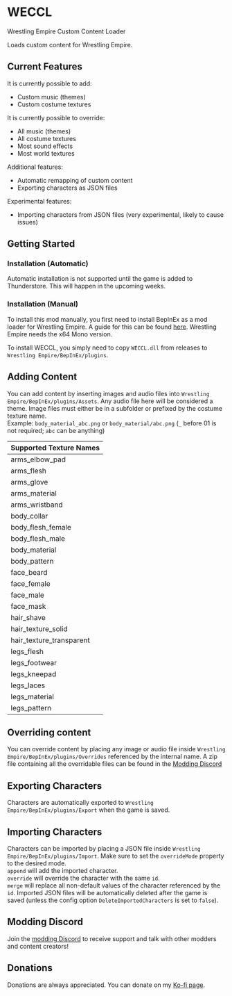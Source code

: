 # WECCL

Wrestling Empire Custom Content Loader

Loads custom content for Wrestling Empire.

## Current Features

It is currently possible to add:

- Custom music (themes)
- Custom costume textures

It is currently possible to override:

- All music (themes)
- All costume textures
- Most sound effects
- Most world textures

Additional features:

- Automatic remapping of custom content
- Exporting characters as JSON files

Experimental features:

- Importing characters from JSON files (very experimental, likely to cause issues)

## Getting Started

### Installation (Automatic)

Automatic installation is not supported until the game is added to Thunderstore. This will happen in the upcoming weeks.

### Installation (Manual)

To install this mod manually, you first need to install BepInEx as a mod loader for Wrestling Empire. A guide for this
can be found [here](https://docs.bepinex.dev/articles/user_guide/installation/index.html#where-to-download-bepinex).
Wrestling Empire needs the x64 Mono version.

To install WECCL, you simply need to copy `WECCL.dll` from releases to `Wrestling Empire/BepInEx/plugins`.

## Adding Content

You can add content by inserting images and audio files into `Wrestling Empire/BepInEx/plugins/Assets`. Any audio file
here will be considered a theme. Image files must either be in a subfolder or prefixed by the costume texture name.  
Example: `body_material_abc.png` or `body_material/abc.png` (`_` before 01 is not required; `abc` can be anything)

| Supported Texture Names  |
|--------------------------|
| arms_elbow_pad           |
| arms_flesh               |
| arms_glove               |
| arms_material            |
| arms_wristband           |
| body_collar              |
| body_flesh_female        |
| body_flesh_male          |
| body_material            |
| body_pattern             |
| face_beard               |
| face_female              |
| face_male                |
| face_mask                |
| hair_shave               |
| hair_texture_solid       |
| hair_texture_transparent |
| legs_flesh               |
| legs_footwear            |
| legs_kneepad             |
| legs_laces               |
| legs_material            |
| legs_pattern             |

## Overriding content

You can override content by placing any image or audio file inside `Wrestling Empire/BepInEx/plugins/Overrides`
referenced by the internal name. A zip file containing all the overridable files can be found in
the [Modding Discord](https://discord.gg/mH56AhUwPR)

## Exporting Characters

Characters are automatically exported to `Wrestling Empire/BepInEx/plugins/Export` when the game is saved.

## Importing Characters

Characters can be imported by placing a JSON file inside `Wrestling Empire/BepInEx/plugins/Import`. Make sure to set
the `overrideMode` property to the desired mode.  
`append` will add the imported character.  
`override` will override the character with the same `id`.  
`merge` will replace all non-default values of the character referenced by the `id`.
Imported JSON files will be automatically deleted after the game is saved (unless the config
option `DeleteImportedCharacters` is set to `false`).

## Modding Discord

Join the [modding Discord](https://discord.gg/mH56AhUwPR) to receive support and talk with other modders and content
creators!

## Donations

Donations are always appreciated. You can donate on my [Ko-fi page](https://ko-fi.com/IngoH).
